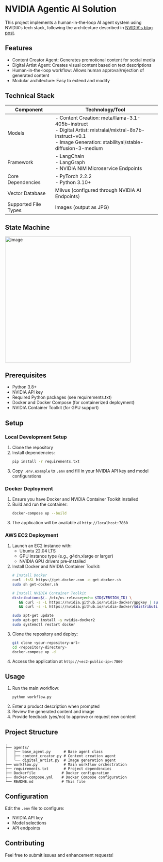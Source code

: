 # NVIDIA Agentic AI Solution

This project implements a human-in-the-loop AI agent system using NVIDIA's tech stack, following the architecture described in [NVIDIA's blog post](https://developer.nvidia.com/blog/build-your-first-human-in-the-loop-ai-agent-with-nvidia-nim/).

## Features

- Content Creator Agent: Generates promotional content for social media
- Digital Artist Agent: Creates visual content based on text descriptions
- Human-in-the-loop workflow: Allows human approval/rejection of generated content
- Modular architecture: Easy to extend and modify

## Technical Stack

| Component | Technology/Tool |
|-----------|----------------|
| Models | - Content Creation: meta/llama-3.1-405b-instruct<br>- Digital Artist: mistralai/mixtral-8x7b-instruct-v0.1<br>- Image Generation: stabilityai/stable-diffusion-3-medium |
| Framework | - LangChain<br>- LangGraph<br>- NVIDIA NIM Microservice Endpoints |
| Core Dependencies | - PyTorch 2.2.2<br>- Python 3.10+ |
| Vector Database | Milvus (configured through NVIDIA AI Endpoints) |
| Supported File Types | Images (output as JPG) |

## State Machine
<img width="414" alt="image" src="https://github.com/user-attachments/assets/d3d83a04-9470-4a1e-a056-d0ae695aa33b" />


## Prerequisites

- Python 3.8+
- NVIDIA API key
- Required Python packages (see requirements.txt)
- Docker and Docker Compose (for containerized deployment)
- NVIDIA Container Toolkit (for GPU support)

## Setup

### Local Development Setup
1. Clone the repository
2. Install dependencies:
   ```bash
   pip install -r requirements.txt
   ```
3. Copy `.env.example` to `.env` and fill in your NVIDIA API key and model configurations

### Docker Deployment
1. Ensure you have Docker and NVIDIA Container Toolkit installed
2. Build and run the container:
   ```bash
   docker-compose up --build
   ```
3. The application will be available at `http://localhost:7860`

### AWS EC2 Deployment
1. Launch an EC2 instance with:
   - Ubuntu 22.04 LTS
   - GPU instance type (e.g., g4dn.xlarge or larger)
   - NVIDIA GPU drivers pre-installed
2. Install Docker and NVIDIA Container Toolkit:
   ```bash
   # Install Docker
   curl -fsSL https://get.docker.com -o get-docker.sh
   sudo sh get-docker.sh
   
   # Install NVIDIA Container Toolkit
   distribution=$(. /etc/os-release;echo $ID$VERSION_ID) \
      && curl -s -L https://nvidia.github.io/nvidia-docker/gpgkey | sudo apt-key add - \
      && curl -s -L https://nvidia.github.io/nvidia-docker/$distribution/nvidia-docker.list | sudo tee /etc/apt/sources.list.d/nvidia-docker.list
   
   sudo apt-get update
   sudo apt-get install -y nvidia-docker2
   sudo systemctl restart docker
   ```
3. Clone the repository and deploy:
   ```bash
   git clone <your-repository-url>
   cd <repository-directory>
   docker-compose up -d
   ```
4. Access the application at `http://<ec2-public-ip>:7860`

## Usage

1. Run the main workflow:
   ```bash
   python workflow.py
   ```
2. Enter a product description when prompted
3. Review the generated content and image
4. Provide feedback (yes/no) to approve or request new content

## Project Structure

```
.
├── agents/
│   ├── base_agent.py      # Base agent class
│   ├── content_creator.py # Content creation agent
│   └── digital_artist.py  # Image generation agent
├── workflow.py            # Main workflow orchestration
├── requirements.txt       # Project dependencies
├── Dockerfile            # Docker configuration
├── docker-compose.yml    # Docker Compose configuration
└── README.md             # This file
```

## Configuration

Edit the `.env` file to configure:
- NVIDIA API key
- Model selections
- API endpoints

## Contributing

Feel free to submit issues and enhancement requests!
